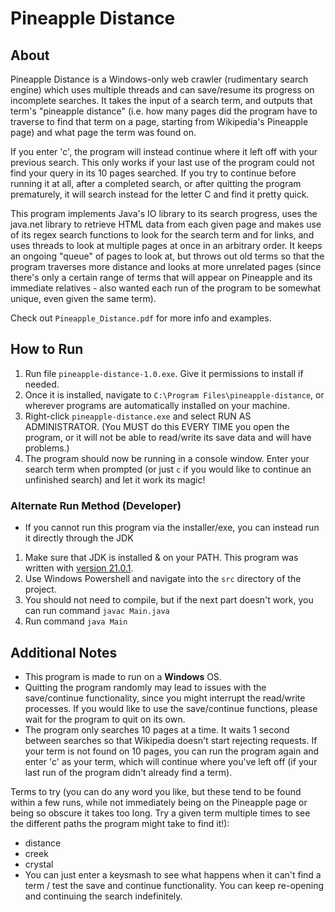 

# Pineapple Distance
## About
Pineapple Distance is a Windows-only web crawler (rudimentary search engine) which uses multiple threads and can save/resume its progress on incomplete searches. It takes the input of a search term, and outputs that term's "pineapple distance" (i.e. how many pages did the program have to traverse to find that term on a page, starting from Wikipedia's Pineapple page) and what page the term was found on.

If you enter 'c', the program will instead continue where it left off with your previous search. This only works if your last use of the program could not find your query in its 10 pages searched. If you try to continue before running it at all, after a completed search, or after quitting the program prematurely, it will search instead for the letter C and find it pretty quick.

This program implements Java's IO library to its search progress, uses the java.net library to retrieve HTML data from each given page and makes use of its regex search functions to look for the search term and for links, and uses threads to look at multiple pages at once in an arbitrary order. It keeps an ongoing "queue" of pages to look at, but throws out old terms so that the program traverses more distance and looks at more unrelated pages (since there's only a certain range of terms that will appear on Pineapple and its immediate relatives - also wanted each run of the program to be somewhat unique, even given the same term).

Check out `Pineapple_Distance.pdf` for more info and examples.

## How to Run
1. Run file `pineapple-distance-1.0.exe`. Give it permissions to install if needed.
2. Once it is installed, navigate to `C:\Program Files\pineapple-distance`, or wherever programs are automatically installed on your machine.
3. Right-click `pineapple-distance.exe` and select RUN AS ADMINISTRATOR. (You MUST do this EVERY TIME you open the program, or it will not be able to read/write its save data and will have problems.)
4. The program should now be running in a console window. Enter your search term when prompted (or just `c` if you would like to continue an unfinished search) and let it work its magic!

### Alternate Run Method (Developer)
- If you cannot run this program via the installer/exe, you can instead run it directly through the JDK
1. Make sure that JDK is installed & on your PATH. This program was written with [version 21.0.1](https://www.oracle.com/java/technologies/downloads/#jdk21-windows).
2. Use Windows Powershell and navigate into the `src` directory of the project.
3. You should not need to compile, but if the next part doesn't work, you can run command `javac Main.java`
4. Run command `java Main`

## Additional Notes
- This program is made to run on a **Windows** OS.
- Quitting the program randomly may lead to issues with the save/continue functionality, since you might interrupt the read/write processes. If you would like to use the save/continue functions, please wait for the program to quit on its own.
- The program only searches 10 pages at a time. It waits 1 second between searches so that Wikipedia doesn't start rejecting requests. If your term is not found on 10 pages, you can run the program again and enter 'c' as your term, which will continue where you've left off (if your last run of the program didn't already find a term).
  
Terms to try (you can do any word you like, but these tend to be found within a few runs, while not immediately being on the Pineapple page or being so obscure it takes too long. Try a given term multiple times to see the different paths the program might take to find it!):
- distance
- creek
- crystal
- You can just enter a keysmash to see what happens when it can't find a term / test the save and continue functionality. You can keep re-opening and continuing the search indefinitely.